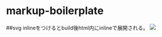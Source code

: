 # markup-boilerplate

##svg
inlineをつけるとbuild後html内にinlineで展開される。
<img inline src="images/svg/{name}.svg">
